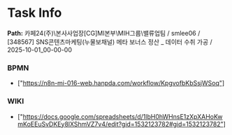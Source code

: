 # Task Info

**Path:** 카페24(주)\본사사업장\[CG]MI본부\MIH그룹\밸류업팀 / smlee06 / [348567] SNS콘텐츠마케팅(누물보채널) 메타 보너스 정산 _ 데이터 수취 가공 / 2025-10-01_00-00-00

### BPMN
- ["https://n8n-mi-016-web.hanpda.com/workflow/KpgvofbKbSsjWSoq"]

### WIKI
- ["https://docs.google.com/spreadsheets/d/1lbH0hWHnsE1zXpXAHoKwmKoEEuSvDKEy8lXShmVZ7v4/edit?gid=1532123782#gid=1532123782"]

